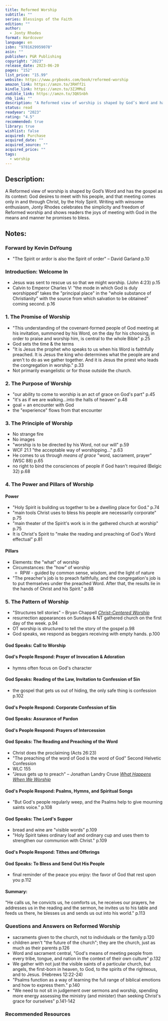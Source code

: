 ```yaml
---
title: Reformed Worship
subtitle: ""
series: Blessings of the Faith
edition: ""
author:
  - Jonty Rhodes
format: Hardcover
language: en
isbn: "9781629959078"
asin: ""
publisher: P&R Publishing
copyright: "2023"
release_date: 2023-06-20
pages: "152"
list_price: "15.99"
website: https://www.prpbooks.com/book/reformed-worship
amazon_link: https://amzn.to/3RHff2i
kindle_link: https://amzn.to/3ZJMMuI
audible_link: https://amzn.to/3Q6Snbh
rhb_link: ""
description: "A Reformed view of worship is shaped by God’s Word and has the gospel as its context: God desires to meet with his people, and that meeting comes only in and through Christ, by the Holy Spirit. Writing with winsome enthusiasm, Jonty Rhodes celebrates the simplicity and freedom of Reformed worship and shows readers the joys of meeting with God in the means and manner he promises to bless."
status: read
readyear: "2023"
rating: "4.5"
recommended: true
library: true
wishlist: false
acquired: Purchase
acquired_date: ""
acquired_source: ""
acquired_price: ""
tags:
  - worship
---
```


## Description:

A Reformed view of worship is shaped by God’s Word and has the gospel as its context: God desires to meet with his people, and that meeting comes only in and through Christ, by the Holy Spirit. Writing with winsome enthusiasm, Jonty Rhodes celebrates the simplicity and freedom of Reformed worship and shows readers the joys of meeting with God in the means and manner he promises to bless.

## Notes:
### Forward by Kevin DeYoung

- "The Spirit or ardor is also the Spirit of order"  – David Garland p.10 
### Introduction: Welcome In

- Jesus was sent to rescue us so that we might worship. (John 4:23) p.15
- Calvin to Emperor Charles V: "the mode in which God is duly worshipped" takes the "principal place" in the "whole substance of Christianity" with the source from which salvation to be obtained" coming second. p.16
### 1. The Promise of Worship

- "This understanding of the covenant-formed people of God meeting at his invitation, summoned by his Word, on the day for his choosing, in order to praise and worship him, is central to the whole Bible" p.25
- God sets the time & the terms
- "It is Jesus the prophet who speaks to us when his Word is faithfully preached. It is Jesus the king who determines what the people are and aren't to do as we gather together. And it is Jesus the priest who leads the congregation in worship." p.33
- Not primarily evangelistic or for those outside the church.
### 2. The Purpose of Worship
- "our ability to come to worship is an act of grace on God's part" p.45
- "it's as if we are walking...into the halls of heaven" p.48
- goal = an encounter with God
- the "experience" flows from that encounter 
### 3. The Principle of Worship
- No strange fire
- No images
- "worship is to be directed by his Word, not our will" p.59
- WCF 21.1 "the acceptable way of worshipping..." p.63
- He comes to us through _means of grace_ "word, sacrament, prayer" (WSC 88) p.65
- no right to bind the consciences of people if God hasn't required (Belgic 32) p.68
### 4. The Power and Pillars of Worship
#### Power
- "Holy Spirit is building us together to be a dwelling place for God." p.74
- "main tools Christ uses to bless his people are necessarily corporate" p.75
- "main theater of the Spirit's work is in the gathered church at worship" p.75
- It is Christ's Spirit to "make the reading and preaching of God's Word effectual" p.81
#### Pillars
- Elements: the "what" of worship
- Circumstances: the "how" of worship
	- RPW - guided by common sense, wisdom, and the light of nature
- "The preacher's job is to preach faithfully, and the congregation's job is to put themselves under the preached Word. After that, the results lie in the hands of Christ and his Spirit." p.88
### 5. The Pattern of Worship
- "Structures tell stories" – Bryan Chappell [_Christ-Centered Worship_](/notes/books/christ-centered-worship-9780801098116/)
- resurrection appearances on Sundays & NT gathered church on the first day of the week. p.94
- OT worship is structured to tell the story of the gospel p.98
- God speaks, we respond as beggars receiving with empty hands. p.100
#### God Speaks: Call to Worship
#### God's People Respond: Prayer of Invocation & Adoration
- hymns often focus on God's character
#### God Speaks: Reading of the Law, Invitation to Confession of Sin
- the gospel that gets us out of hiding, the only safe thing is confession p.102
#### God's People Respond: Corporate Confession of Sin
#### God Speaks: Assurance of Pardon
#### God's People Respond: Prayers of Intercession
#### God Speaks: The Reading and Preaching of the Word
- Christ does the proclaiming (Acts 26:23)
- "The preaching of the word of God is the word of God" Second Helvetic Confession
- WLC 155
- "Jesus gets up to preach" – Jonathan Landry Cruse [_What Happens When We Worship_](notes/books/what-happens-when-we-worship-9781601788160/)
#### God's People Respond: Psalms, Hymns, and Spiritual Songs
- "But God's people regularly weep, and the Psalms help to give mourning saints voice." p.108
#### God Speaks: The Lord's Supper
- bread and wine are "visible words" p.109
- "Holy Spirit takes ordinary loaf and ordinary cup and uses them to strengthen our communion with Christ." p.109
#### God's People Respond: Tithes and Offerings
#### God Speaks: To Bless and Send Out His People
- final reminder of the peace you enjoy: the favor of God that rest upon you p.112

#### Summary:
"He calls us, he convicts us, he comforts us, he receives our prayers, he addresses us in the reading and the sermon, he invites us to his table and feeds us there, he blesses us and sends us out into his world." p.113

### Questions and Answers on Reformed Worship
- sacraments given to the church, not to individuals or the family p.120
- children aren't "the future of the church"; they are the church, just as much as their parents p.126
- Word and sacrament central, "God's means of meeting people from every tribe, tongue, and nation in the context of their own culture" p.132
- We gather with not just the visible saints of a particular church, but angels, the first-born in heaven, to God, to the spirits of the righteous, and to Jesus. (Hebrews 12:22-24)
- "Psalms function as a way of learning the full range of biblical emotions and how to express them." p.140
- "We need to not sit in judgement over sermons and worship, spending more energy assessing the ministry (and minister) than seeking Christ's grace for ourselves" p.141-142
### Recommended Resources

